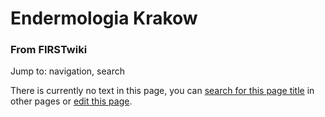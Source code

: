 

# Endermologia Krakow

### From FIRSTwiki

Jump to: navigation, search

There is currently no text in this page, you can [search for this page
title](Special:Search/Endermologia_Krakow
"Special:Search/Endermologia Krakow" ) in other pages or [edit this
page](http://firstwiki.net/index.php?title=Endermologia_Krakow&action=edit
"http://firstwiki.net/index.php?title=Endermologia_Krakow&action=edit" ).

